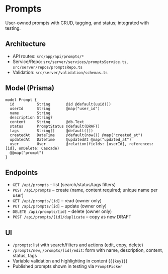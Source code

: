 # Prompts

User-owned prompts with CRUD, tagging, and status; integrated with testing.

## Architecture

- API routes: `src/app/api/prompts/*`
- Service/Repo: `src/server/services/promptsService.ts`, `src/server/repos/promptsRepo.ts`
- Validation: `src/server/validation/schemas.ts`

## Model (Prisma)

```prisma
model Prompt {
  id          String       @id @default(uuid())
  userId      String       @map("user_id")
  name        String
  description String?
  content     String       @db.Text
  status      PromptStatus @default(DRAFT)
  tags        String[]     @default([])
  createdAt   DateTime     @default(now()) @map("created_at")
  updatedAt   DateTime     @updatedAt @map("updated_at")
  user        User         @relation(fields: [userId], references: [id], onDelete: Cascade)
  @@map("prompt")
}
```

## Endpoints

- `GET /api/prompts` – list (search/status/tags filters)
- `POST /api/prompts` – create (name, content required; unique name per user)
- `GET /api/prompts/[id]` – read (owner only)
- `PUT /api/prompts/[id]` – update (owner only)
- `DELETE /api/prompts/[id]` – delete (owner only)
- `POST /api/prompts/[id]/duplicate` – copy as new DRAFT

## UI

- `/prompts`: list with search/filters and actions (edit, copy, delete)
- `/prompts/new`, `/prompts/[id]/edit`: form with name, description, content, status, tags
- Variable validation and highlighting in content (`{{key}}`)
- Published prompts shown in testing via `PromptPicker`

